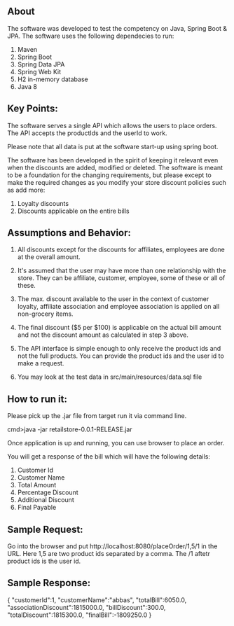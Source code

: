 About
------------

The software was developed to test the competency on Java, Spring Boot & JPA. The software uses the following dependecies to run:

1) Maven
2) Spring Boot
3) Spring Data JPA
4) Spring Web Kit
5) H2 in-memory database
6) Java 8

Key Points:
------------

The software serves a single API which allows the users to place orders. The API accepts the productIds and the userId to work.

Please note that all data is put at the software start-up using spring boot. 

The software has been developed in the spirit of keeping it relevant even when the discounts are added, modified or deleted. The software is meant to be a foundation for the changing requirements, but please except to make the required changes as you modify your store discount policies such as add more:

1) Loyalty discounts
2) Discounts applicable on the entire bills


Assumptions and Behavior:
------------------------

1) All discounts except for the discounts for affiliates, employees are done at the overall amount.

2) It's assumed that the user may have more than one relationship with the store. They can be affiliate, customer, employee, some of these or all of these.

3) The max. discount available to the user in the context of customer loyalty, affiliate association and employee association is applied on all non-grocery items.

4) The final discount ($5 per $100) is applicable on the actual bill amount and not the discount amount as calculated in step 3 above.

5) The API interface is simple enough to only receive the product ids and not the full products. You can provide the product ids and the user id to make a request.

6) You may look at the test data in src/main/resources/data.sql file

How to run it:
--------------

Please pick up the .jar file from target run it via command line. 

cmd>java -jar retailstore-0.0.1-RELEASE.jar

Once application is up and running, you can use browser to place an order.

You will get a response of the bill which will have the following details:

1) Customer Id
2) Customer Name
3) Total Amount
4) Percentage Discount
5) Additional Discount
6) Final Payable

Sample Request:
---------------

Go into the browser and put http://localhost:8080/placeOrder/1,5/1 in the URL. Here 1,5 are two product ids separated by a comma. The /1 aftetr product ids is the user id.

Sample  Response:
-----------------
{
   "customerId":1,
   "customerName":"abbas",
   "totalBill":6050.0,
   "associationDiscount":1815000.0,
   "billDiscount":300.0,
   "totalDiscount":1815300.0,
   "finalBill":-1809250.0
}
